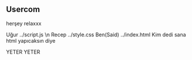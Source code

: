 ## Usercom

herşey relaxxx

Uğur ../script.js \n
Recep ../style.css
Ben(Said) ../index.html
Kim dedi sana html yapıcaksın diye 

YETER YETER